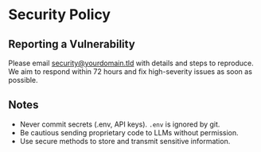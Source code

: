 # Security Policy

## Reporting a Vulnerability
Please email <security@yourdomain.tld> with details and steps to reproduce.
We aim to respond within 72 hours and fix high-severity issues as soon as possible.

## Notes
- Never commit secrets (.env, API keys). `.env` is ignored by git.
- Be cautious sending proprietary code to LLMs without permission.
- Use secure methods to store and transmit sensitive information.
